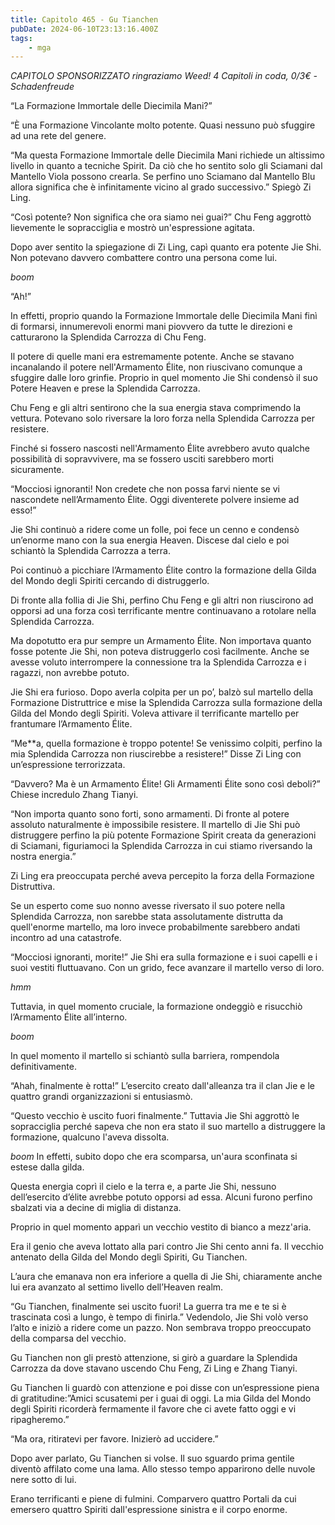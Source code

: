 ```yaml
---
title: Capitolo 465 - Gu Tianchen
pubDate: 2024-06-10T23:13:16.400Z
tags:
    - mga
---
```


<em>CAPITOLO SPONSORIZZATO ringraziamo Weed!
4 Capitoli in coda, 0/3€</em><em>
-Schadenfreude</em>


“La Formazione Immortale delle Diecimila Mani?”


“È una Formazione Vincolante molto potente. Quasi nessuno può sfuggire ad una rete del genere.


“Ma questa Formazione Immortale delle Diecimila Mani richiede un altissimo livello in quanto a tecniche Spirit. Da ciò che ho sentito solo gli Sciamani dal Mantello Viola possono crearla. Se perfino uno Sciamano dal Mantello Blu allora significa che è infinitamente vicino al grado successivo.” Spiegò Zi Ling.


“Così potente? Non significa che ora siamo nei guai?” Chu Feng aggrottò lievemente le sopracciglia e mostrò un'espressione agitata.


Dopo aver sentito la spiegazione di Zi Ling, capì quanto era potente Jie Shi. Non potevano davvero combattere contro una persona come lui.


*boom*


“Ah!”


In effetti, proprio quando la Formazione Immortale delle Diecimila Mani finì di formarsi, innumerevoli enormi mani piovvero da tutte le direzioni e catturarono la Splendida Carrozza di Chu Feng.


Il potere di quelle mani era estremamente potente. Anche se stavano incanalando il potere nell'Armamento Élite, non riuscivano comunque a sfuggire dalle loro grinfie. Proprio in quel momento Jie Shi condensò il suo Potere Heaven e prese la Splendida Carrozza.


Chu Feng e gli altri sentirono che la sua energia stava comprimendo la vettura. Potevano solo riversare la loro forza nella Splendida Carrozza per resistere.


Finché si fossero nascosti nell'Armamento Élite avrebbero avuto qualche possibilità di sopravvivere, ma se fossero usciti sarebbero morti sicuramente.


“Mocciosi ignoranti! Non credete che non possa farvi niente se vi nascondete nell’Armamento Élite. Oggi diventerete polvere insieme ad esso!”


Jie Shi continuò a ridere come un folle, poi fece un cenno e condensò un’enorme mano con la sua energia Heaven. Discese dal cielo e poi schiantò la Splendida Carrozza a terra.


Poi continuò a picchiare l’Armamento Élite contro la formazione della Gilda del Mondo degli Spiriti cercando di distruggerlo.


Di fronte alla follia di Jie Shi, perfino Chu Feng e gli altri non riuscirono ad opporsi ad una forza così terrificante mentre continuavano a rotolare nella Splendida Carrozza.


Ma dopotutto era pur sempre un Armamento Élite. Non importava quanto fosse potente Jie Shi, non poteva distruggerlo così facilmente. Anche se avesse voluto interrompere la connessione tra la Splendida Carrozza e i ragazzi, non avrebbe potuto.


Jie Shi era furioso. Dopo averla colpita per un po’, balzò sul martello della Formazione Distruttrice e mise la Splendida Carrozza sulla formazione della Gilda del Mondo degli Spiriti. Voleva attivare il terrificante martello per frantumare l’Armamento Élite.


“Me**a, quella formazione è troppo potente! Se venissimo colpiti, perfino la mia Splendida Carrozza non riuscirebbe a resistere!” Disse Zi Ling con un’espressione terrorizzata.


“Davvero? Ma è un Armamento Élite! Gli Armamenti Élite sono così deboli?” Chiese incredulo Zhang Tianyi.


“Non importa quanto sono forti, sono armamenti. Di fronte al potere assoluto naturalmente è impossibile resistere. Il martello di Jie Shi può distruggere perfino la più potente Formazione Spirit creata da generazioni di Sciamani, figuriamoci la Splendida Carrozza in cui stiamo riversando la nostra energia.”


Zi Ling era preoccupata perché aveva percepito la forza della Formazione Distruttiva.


Se un esperto come suo nonno avesse riversato il suo potere nella Splendida Carrozza, non sarebbe stata assolutamente distrutta da quell'enorme martello, ma loro invece probabilmente sarebbero andati incontro ad una catastrofe.


“Mocciosi ignoranti, morite!” Jie Shi era sulla formazione e i suoi capelli e i suoi vestiti fluttuavano. Con un grido, fece avanzare il martello verso di loro.


*hmm*


Tuttavia, in quel momento cruciale, la formazione ondeggiò e risucchiò l’Armamento Élite all’interno.


*boom*


In quel momento il martello si schiantò sulla barriera, rompendola definitivamente.


“Ahah, finalmente è rotta!” L’esercito creato dall'alleanza tra il clan Jie e le quattro grandi organizzazioni si entusiasmò.


“Questo vecchio è uscito fuori finalmente.” Tuttavia Jie Shi aggrottò le sopracciglia perché sapeva che non era stato il suo martello a distruggere la formazione, qualcuno l'aveva dissolta.


*boom* In effetti, subito dopo che era scomparsa, un'aura sconfinata si estese dalla gilda.


Questa energia coprì il cielo e la terra e, a parte Jie Shi, nessuno dell’esercito d’élite avrebbe potuto opporsi ad essa. Alcuni furono perfino sbalzati via a decine di miglia di distanza.


Proprio in quel momento apparì un vecchio vestito di bianco a mezz'aria.


Era il genio che aveva lottato alla pari contro Jie Shi cento anni fa. Il vecchio antenato della Gilda del Mondo degli Spiriti, Gu Tianchen.


L’aura che emanava non era inferiore a quella di Jie Shi, chiaramente anche lui era avanzato al settimo livello dell’Heaven realm.


“Gu Tianchen, finalmente sei uscito fuori! La guerra tra me e te si è trascinata così a lungo, è tempo di finirla.” Vedendolo, Jie Shi volò verso l’alto e iniziò a ridere come un pazzo. Non sembrava troppo preoccupato della comparsa del vecchio.


Gu Tianchen non gli prestò attenzione, si girò a guardare la Splendida Carrozza da dove stavano uscendo Chu Feng, Zi Ling e Zhang Tianyi.


Gu Tianchen li guardò con attenzione e poi disse con un’espressione piena di gratitudine:”Amici scusatemi per i guai di oggi. La mia Gilda del Mondo degli Spiriti ricorderà fermamente il favore che ci avete fatto oggi e vi ripagheremo.”


“Ma ora, ritiratevi per favore. Inizierò ad uccidere.”


Dopo aver parlato, Gu Tianchen si volse. Il suo sguardo prima gentile diventò affilato come una lama. Allo stesso tempo apparirono delle nuvole nere sotto di lui.


Erano terrificanti e piene di fulmini. Comparvero quattro Portali da cui emersero quattro Spiriti dall'espressione sinistra e il corpo enorme.
